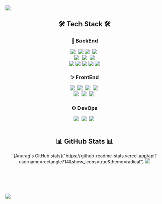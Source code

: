 <img src="https://capsule-render.vercel.app/api?type=waving&color=6A5ACD&height=200&section=header&text=BackEnd-Developer%20박형근&fontSize=50&fontColor=ffffff&animation=fadeIn" />
<div align=center>
  <h2>🛠️ Tech Stack 🛠️</h2>
  <h3>🔧 BackEnd</h3>
  <img src="https://img.shields.io/badge/Java-CD5050?style=flat-square&logo=Java&logoColor=white"/>&nbsp
  <img src="https://img.shields.io/badge/Kotlin-7F52FF?style=flat-square&logo=kotlin&logoColor=white"/>
  <img src="https://img.shields.io/badge/Spring-369F36?style=flat-square&logo=Spring&logoColor=white"/></a>&nbsp 
  <img src="https://img.shields.io/badge/SpringBoot-369F36?style=flat-square&logo=SpringBoot&logoColor=white"/></a>&nbsp 
  <br/>
  <img src="https://img.shields.io/badge/Spring%20Security-6DB33F?style=flat-square&logo=springsecurity&logoColor=white"></a>&nbsp
  <img src="https://img.shields.io/badge/JWT-black?style=flat-square&logo=JSON%20web%20tokens"></a>&nbsp
  <img src="https://img.shields.io/badge/Apache Tomcat-F8DC75?style=flat-square&logo=Apache Tomcat&logoColor=black">
  <br/>
  <img src="https://img.shields.io/badge/Oracle-F80000?style=flat-square&logo=Oracle&logoColor=white">
  <img src="https://img.shields.io/badge/MySQL-4479A1?style=flat-square&logo=MySQL&logoColor=white">
  <img src="https://img.shields.io/badge/PostgreSQL-4169E1?style=flat-square&logo=PostgreSQL&logoColor=white">
  <img src="https://img.shields.io/badge/Microsoft%20SQL%20Server-CC2927?style=flat-square&logo=microsoft-sql-server&logoColor=white" />
  <img src="https://img.shields.io/badge/Redis-DC382D?style=flat-square&logo=Redis&logoColor=white">
  <h3>✨ FrontEnd</h3>
  <img src="https://img.shields.io/badge/HTML-EA9A56?style=flat-square&logo=HTML5&logoColor=white"/>&nbsp
  <img src="https://img.shields.io/badge/css-288CD2?style=flat-square&logo=css3&logoColor=white"/>&nbsp
  <img src="https://img.shields.io/badge/jQuery-0769AD?style=flat-square&logo=jquery&logoColor=white" />&nbsp
  <img src="https://img.shields.io/badge/Bootstrap-B750EA?style=flat-square&logo=Bootstrap&logoColor=white"/></a>&nbsp
  <br />
  <img src="https://img.shields.io/badge/JavaScript-FFA500?style=flat-square&logo=JavaScript&logoColor=white"/></a>&nbsp
  <img src="https://img.shields.io/badge/TypeScript-3178C6?style=flat-square&logo=TypeScript&logoColor=white"/></a>&nbsp
  <img src="https://img.shields.io/badge/React-61DAFB?style=flat-square&logo=react&logoColor=white"/></a>&nbsp
  <h3>⚙️ DevOps</h3>
  <img src="https://img.shields.io/badge/docker-2496ED?style=flat-square&logo=docker&logoColor=white"/>&nbsp
  <img src="https://img.shields.io/badge/jenkins-D24939?style=flat-square&logo=jenkins&logoColor=white"/>&nbsp
  <img src="https://img.shields.io/badge/Amazon AWS-232F3E?style=flat-square&logo=Amazon AWS&logoColor=white">&nbsp
  <br/><br/>
  <h2>📊 GitHub Stats 📊</h2>
  ![Anurag's GitHub stats]("https://github-readme-stats.vercel.app/api?username=rectangle714&show_icons=true&theme=radical")
  <img src="https://github-readme-stats.vercel.app/api/top-langs/?username=rectangle714&layout=compact&theme=gruvbox" />
  
  
 <br/><br/><br/>
<!--   <img src="https://github-readme-stats.vercel.app/api/top-langs/?username=rectangle714&theme=gray"/>  -->
</div>
<h2></h2>
<img src="https://capsule-render.vercel.app/api?type=waving&color=6A5ACD&height=150&section=footer" />
